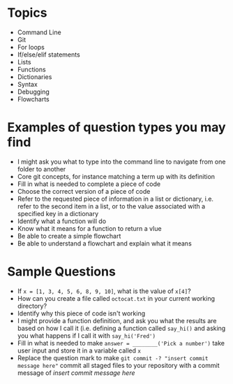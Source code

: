 # Topics

* Command Line
* Git
* For loops
* If/else/elif statements
* Lists
* Functions
* Dictionaries
* Syntax
* Debugging
* Flowcharts

# Examples of question types you may find

* I might ask you what to type into the command line to navigate from one folder to another
* Core git concepts, for instance matching a term up with its definition
* Fill in what is needed to complete a piece of code
* Choose the correct version of a piece of code
* Refer to the requested piece of information in a list or dictionary, i.e. refer to the second item in a list, or to the value associated with a specified key in a dictionary
* Identify what a function will do
* Know what it means for a function to return a vlue
* Be able to create a simple flowchart
* Be able to understand a flowchart and explain what it means

# Sample Questions
* If ```x = [1, 3, 4, 5, 6, 8, 9, 10]```, what is the value of ```x[4]```?
* How can you create a file called ```octocat.txt``` in your current working directory?
* Identify why this piece of code isn't working
* I might provide a function definition, and ask you what the results are based on how I call it (i.e. defining a function called ```say_hi()``` and asking you what happens if I call it with ```say_hi('Fred')```
* Fill in what is needed to make ```answer = ________('Pick a number')``` take user input and store it in a variable called ```x```
* Replace the question mark to make ```git commit -? "insert commit message here"``` commit all staged files to your repository with a commit message of *insert commit message here*
